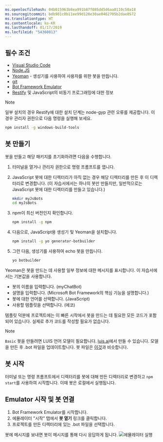 ```yaml
---
ms.openlocfilehash: 04b015963b8ea991b87f085dd5d6aa0110c50a18
ms.sourcegitcommit: bdb981c0b11ee99d128e30ae0462705b2dae8572
ms.translationtype: HT
ms.contentlocale: ko-KR
ms.lasthandoff: 01/17/2019
ms.locfileid: "54360813"
---
```

## <a name="prerequisites"></a>필수 조건

- [Visual Studio Code](https://www.visualstudio.com/downloads)
- [Node.JS](https://nodejs.org/)
- [Yeoman](http://yeoman.io/) - 생성기를 사용하여 사용자를 위한 봇을 만듭니다.
- [git](https://git-scm.com/)
- [Bot Framework Emulator](https://github.com/Microsoft/BotFramework-Emulator)
- [Restify](http://restify.com/) 및 JavaScript의 비동기 프로그래밍에 대한 정보

> [!NOTE]
> 일부 설치의 경우 Restify에 대한 설치 단계는 node-gyp 관련 오류를 제공합니다.
> 이 경우 관리자 권한으로 다음 명령을 실행해 보세요.
> ```bash
> npm install -g windows-build-tools
> ```

## <a name="create-a-bot"></a>봇 만들기

봇을 만들고 해당 패키지를 초기화하려면 다음을 수행합니다.

1. 터미널을 열거나 관리자 권한으로 명령 프롬프트를 엽니다.
1. JavaScript 봇에 대한 디렉터리가 아직 없는 경우 해당 디렉터리를 만든 후 이 디렉터리로 변경합니다. (이 자습서에서는 하나의 봇만 만들지만, 일반적으로는 JavaScript 봇에 대한 디렉터리를 만들고 있습니다.)

   ```bash
   mkdir myJsBots
   cd myJsBots
   ```

1. npm이 최신 버전인지 확인합니다.

   ```bash
   npm install -g npm
   ```

1. 다음으로, JavaScript용 생성기 및 Yeoman을 설치합니다.

   ```bash
   npm install -g yo generator-botbuilder
   ```

1. 그런 다음, 생성기를 사용하여 echo 봇을 만듭니다.

   ```bash
   yo botbuilder
   ```

Yeoman은 봇을 만드는 데 사용할 일부 정보에 대한 메시지를 표시합니다. 이 자습서에서는 기본값을 사용합니다.

- 봇의 이름을 입력합니다. (myChatBot)
- 설명을 입력합니다. (Microsoft Bot Framework의 핵심 기능을 설명합니다.)
- 봇에 대한 언어를 선택합니다. (JavaScript)
- 사용할 템플릿을 선택합니다. (에코)

템플릿 덕분에 프로젝트에는 이 빠른 시작에서 봇을 만드는 데 필요한 모든 코드가 포함되어 있습니다. 실제로 추가 코드를 작성할 필요가 없습니다.

> [!NOTE]
> `Basic` 봇을 만들려면 LUIS 언어 모델이 필요합니다. [luis.ai](https://www.luis.ai)에서 만들 수 있습니다. 모델을 만든 후 .bot 파일을 업데이트합니다. 봇 파일은 [이것](../v4sdk/bot-builder-service-file.md)과 비슷합니다.

## <a name="start-your-bot"></a>봇 시작

터미널 또는 명령 프롬프트에서 디렉터리를 봇에 대해 만든 디렉터리로 변경하고 `npm start`를 사용하여 시작합니다. 이때 봇은 로컬에서 실행됩니다.

## <a name="start-the-emulator-and-connect-your-bot"></a>Emulator 시작 및 봇 연결

1. Bot Framework Emulator를 시작합니다.
2. 에뮬레이터 "시작" 탭에서 **봇 열기** 링크를 클릭합니다.
3. 프로젝트를 만든 디렉터리에 있는 .bot 파일을 선택합니다.

봇에 메시지를 보내면 봇이 메시지를 통해 다시 응답하게 됩니다.
![에뮬레이터 실행](../media/emulator-v4/js-quickstart.png)
